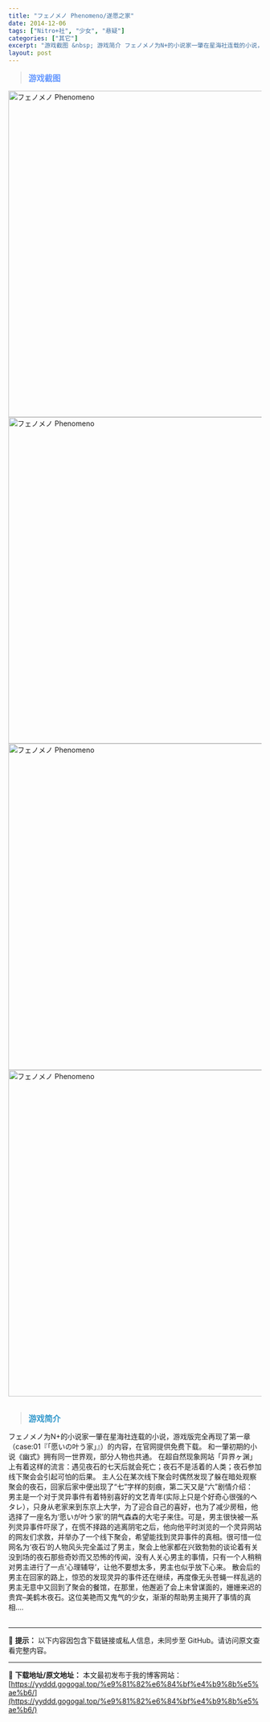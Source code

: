 ```yaml
---
title: "フェノメノ Phenomeno/遂愿之家"
date: 2014-12-06
tags: ["Nitro+社", "少女", "悬疑"]
categories: ["其它"]
excerpt: "游戏截图 &nbsp; 游戏简介 フェノメノ为N+的小说家一肇在星海社连载的小说，游戏版完全再现了第一章（case:01『「愿いの叶う家」』）的内容，在官网提供免费下载。 和一肇初期的小说《幽式》拥有同一世界观，部分人物也共通。 在超自然现象网站「异界ヶ渊」上有着这样的流言：遇见夜石的七天后就会死亡&hellip;"
layout: post
---
```


<blockquote><b><span style="font-size: 12pt; color: #6699ff;">游戏截图</span></b></blockquote>
<div><img title="点击放大" src="https://yyddd.gogogal.top/wp-content/uploads/2025/04/20250411_67f8b84d35569.webp" alt="フェノメノ Phenomeno" width="650" /></div>
<div><img title="点击放大" src="https://yyddd.gogogal.top/wp-content/uploads/2025/04/20250411_67f8b84e7cf77.webp" alt="フェノメノ Phenomeno" width="650" /></div>
<div><img title="点击放大" src="https://yyddd.gogogal.top/wp-content/uploads/2025/04/20250411_67f8b84fc97e1.webp" alt="フェノメノ Phenomeno" width="650" /></div>
<div><img title="点击放大" src="https://yyddd.gogogal.top/wp-content/uploads/2025/04/20250411_67f8b8511b6c7.webp" alt="フェノメノ Phenomeno" width="650" /></div>
&nbsp;
<blockquote><b><span style="font-size: 12pt; color: #3399cc;">游戏简介</span></b></blockquote>
<div>フェノメノ为N+的小说家一肇在星海社连载的小说，游戏版完全再现了第一章（case:01『「愿いの叶う家」』）的内容，在官网提供免费下载。
和一肇初期的小说《幽式》拥有同一世界观，部分人物也共通。
在超自然现象网站「异界ヶ渊」上有着这样的流言：遇见夜石的七天后就会死亡；夜石不是活着的人类；夜石参加线下聚会会引起可怕的后果。
主人公在某次线下聚会时偶然发现了躲在暗处观察聚会的夜石，回家后家中便出现了“七”字样的刻痕，第二天又是“六”剧情介绍：
男主是一个对于灵异事件有着特别喜好的文艺青年(实际上只是个好奇心很强的ヘタレ），只身从老家来到东京上大学，为了迎合自己的喜好，也为了减少房租，他选择了一座名为‘愿いが叶う家’的阴气森森的大宅子来住。可是，男主很快被一系列灵异事件吓尿了，在慌不择路的逃离阴宅之后，他向他平时浏览的一个灵异网站的网友们求救，并举办了一个线下聚会，希望能找到灵异事件的真相。很可惜一位网名为‘夜石’的人物风头完全盖过了男主，聚会上他家都在兴致勃勃的谈论着有关没到场的夜石那些奇妙而又恐怖的传闻，没有人关心男主的事情，只有一个人稍稍对男主进行了一点‘心理辅导’，让他不要想太多，男主也似乎放下心来。
散会后的男主在回家的路上，惊恐的发现灵异的事件还在继续，再度像无头苍蝇一样乱逃的男主无意中又回到了聚会的餐馆，在那里，他邂逅了会上未曾谋面的，姗姗来迟的贵宾–美鹤木夜石。这位美艳而又鬼气的少女，渐渐的帮助男主揭开了事情的真相….</div>
&nbsp;
<div class="panel panel-primary">
<div class="panel-heading">

---
🚫 **提示：** 以下内容因包含下载链接或私人信息，未同步至 GitHub。请访问原文查看完整内容。


---
📖 **下载地址/原文地址：** 本文最初发布于我的博客网站：[https://yyddd.gogogal.top/%e9%81%82%e6%84%bf%e4%b9%8b%e5%ae%b6/](https://yyddd.gogogal.top/%e9%81%82%e6%84%bf%e4%b9%8b%e5%ae%b6/)
